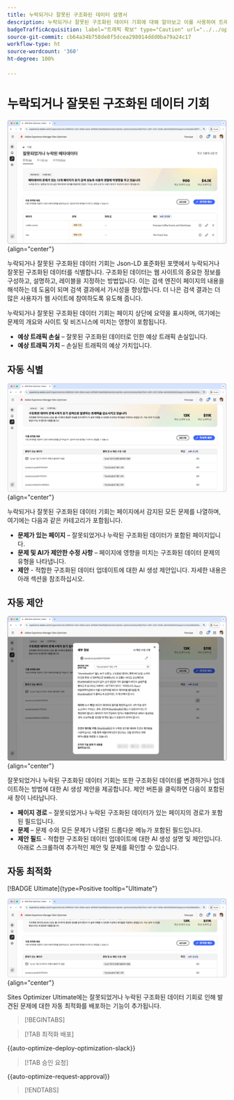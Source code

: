 ```yaml
---
title: 누락되거나 잘못된 구조화된 데이터 설명서
description: 누락되거나 잘못된 구조화된 데이터 기회에 대해 알아보고 이를 사용하여 트래픽 확보를 개선하는 방법을 알아봅니다.
badgeTrafficAcquisition: label="트래픽 확보" type="Caution" url="../../opportunity-types/traffic-acquisition.md" tooltip="트래픽 확보"
source-git-commit: cb64a34b758de8f5dcea298014ddd0ba79a24c17
workflow-type: ht
source-wordcount: '360'
ht-degree: 100%

---
```



# 누락되거나 잘못된 구조화된 데이터 기회

![누락되거나 잘못된 구조화된 데이터 기회](./assets/missing-or-invalid-structured-data/hero.png){align="center"}

누락되거나 잘못된 구조화된 데이터 기회는 Json-LD 표준화된 포맷에서 누락되거나 잘못된 구조화된 데이터를 식별합니다. 구조화된 데이터는 웹 사이트의 중요한 정보를 구성하고, 설명하고, 레이블을 지정하는 방법입니다. 이는 검색 엔진이 페이지의 내용을 해석하는 데 도움이 되며 검색 결과에서 가시성을 향상합니다. 더 나은 검색 결과는 더 많은 사용자가 웹 사이트에 참여하도록 유도해 줍니다.

누락되거나 잘못된 구조화된 데이터 기회는 페이지 상단에 요약을 표시하며, 여기에는 문제의 개요와 사이트 및 비즈니스에 미치는 영향이 포함됩니다.

* **예상 트래픽 손실** – 잘못된 구조화된 데이터로 인한 예상 트래픽 손실입니다.
* **예상 트래픽 가치** – 손실된 트래픽의 예상 가치입니다.

## 자동 식별

![누락되거나 잘못된 구조화된 데이터 자동 식별](./assets/missing-or-invalid-structured-data/auto-identify.png){align="center"}

누락되거나 잘못된 구조화된 데이터 기회는 페이지에서 감지된 모든 문제를 나열하며, 여기에는 다음과 같은 카테고리가 포함됩니다.

* **문제가 있는 페이지** – 잘못되었거나 누락된 구조화된 데이터가 포함된 페이지입니다.
* **문제 및 AI가 제안한 수정 사항** – 페이지에 영향을 미치는 구조화된 데이터 문제의 유형을 나타냅니다.
* **제안** - 적합한 구조화된 데이터 업데이트에 대한 AI 생성 제안입니다. 자세한 내용은 아래 섹션을 참조하십시오.

## 자동 제안

![누락되거나 잘못된 구조화된 데이터 자동 제안](./assets/missing-or-invalid-structured-data/auto-suggest.png){align="center"}

잘못되었거나 누락된 구조화된 데이터 기회는 또한 구조화된 데이터를 변경하거나 업데이트하는 방법에 대한 AI 생성 제안을 제공합니다. 제안 버튼을 클릭하면 다음이 포함된 새 창이 나타납니다.

* **페이지 경로** – 잘못되었거나 누락된 구조화된 데이터가 있는 페이지의 경로가 포함된 필드입니다.
* **문제** – 문제 수와 모든 문제가 나열된 드롭다운 메뉴가 포함된 필드입니다.
* **제안 필드** - 적합한 구조화된 데이터 업데이트에 대한 AI 생성 설명 및 제안입니다. 아래로 스크롤하여 추가적인 제안 및 문제를 확인할 수 있습니다.

## 자동 최적화

[!BADGE Ultimate]{type=Positive tooltip="Ultimate"}

![제안된 누락되거나 잘못된 구조화된 데이터 자동 최적화](./assets/missing-or-invalid-structured-data/auto-optimize.png){align="center"}

Sites Optimizer Ultimate에는 잘못되었거나 누락된 구조화된 데이터 기회로 인해 발견된 문제에 대한 자동 최적화를 배포하는 기능이 추가됩니다. <!--- TBD-need more in-depth and opportunity specific information here. What does the auto-optimization do?-->

>[!BEGINTABS]

>[!TAB 최적화 배포]

{{auto-optimize-deploy-optimization-slack}}

>[!TAB 승인 요청]

{{auto-optimize-request-approval}}

>[!ENDTABS]
